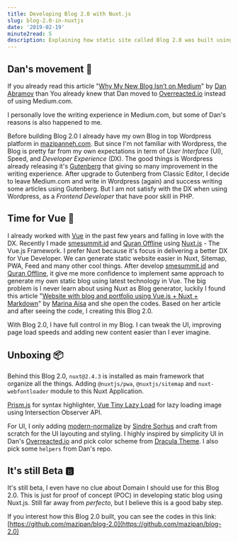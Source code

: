 ```yaml
---
title: Developing Blog 2.0 with Nuxt.js
slug: blog-2.0-in-nuxtjs
date: '2019-02-19'
minute2read: 5
description: Explaining how static site called Blog 2.0 was built using Nuxt.js
---
```


## Dan's movement 🏃

If you already read this article "[Why My New Blog Isn’t on Medium](https://medium.com/@dan_abramov/why-my-new-blog-isnt-on-medium-3b280282fbae)" by [Dan Abramov](https://twitter.com/dan_abramov) than You already knew that Dan moved to [Overreacted.io](https://overreacted.io/) instead of using Medium.com.

I personally love the writing experience in Medium.com, but some of Dan's reasons is also happened to me.

Before building Blog 2.0 I already have my own Blog in top Wordpress platform in [mazipanneh.com](https://mazipanneh.com/blog/). But since I'm not familiar with Wordpress, the Blog is pretty far from my own expectations in term of *User Interface* (UI), Speed, and *Developer Experience* (DX). The good things is Wordpress already releasing it's [Gutenberg](https://github.com/WordPress/gutenberg) that giving so many improvement in the writing experience. After upgrade to Gutenberg from Classic Editor, I decide to leave Medium.com and write in Wordpress (again) and success writing some articles using Gutenberg. But I am not satisfy with the DX when using Wordpress, as a *Frontend Developer* that have poor skill in PHP.

## Time for Vue 🕺

I already worked with [Vue](https://vuejs.org/) in the past few years and falling in love with the DX. Recently I made [smesummit.id](https://www.smesummit.id/) and [Quran Offline](https://quran-offline.netlify.com/) using [Nuxt.js](https://nuxtjs.org/) - The Vue.js Framework. I prefer Nuxt because it's focus in delivering a better DX for Vue Developer. We can generate static website easier in Nuxt, Sitemap, PWA, Feed and many other cool things. After develop [smesummit.id](https://www.smesummit.id/) and [Quran Offline](https://quran-offline.netlify.com/), it give me more confidence to implement same approach to generate my own static blog using latest technology in Vue. The big problem is I never learn about using Nuxt as Blog generator, luckily I found this article "[Website with blog and portfolio using Vue.js + Nuxt + Markdown](https://marinaaisa.com/blog/blog-using-vue-nuxt-markdown/)" by [Marina Aísa](https://twitter.com/MarinaAisa) and she open the codes. Based on her article and after seeing the code, I creating this Blog 2.0.

With Blog 2.0, I have full control in my Blog. I can tweak the UI, improving page load speeds and adding new content easier than I ever imagine.

## Unboxing 📦

Behind this Blog 2.0, `nuxt@2.4.3` is installed as main framework that organize all the things. Adding `@nuxtjs/pwa`, `@nuxtjs/sitemap` and `nuxt-webfontloader` module to this Nuxt Application.

[Prism.js](https://prismjs.com/) for syntax highlighter, [Vue Tiny Lazy Load](vue-tiny-lazyload-img) for lazy loading image using Intersection Observer API.

For UI, I only adding [modern-normalize](https://github.com/sindresorhus/modern-normalize) by [Sindre Sorhus](https://github.com/sindresorhus/) and craft from scratch for the UI layouting and styling. I highly inspired by simplicity UI in Dan's [Overreacted.io](https://overreacted.io/) and pick color scheme from [Dracula Theme](https://github.com/dracula/dracula-theme). I also pick some `helpers` from Dan's repo.

## It's still Beta 🅱️

It's still beta, I even have no clue about Domain I should use for this Blog 2.0. This is just for proof of concept (POC) in developing static blog using Nuxt.js. Still far away from *perfecto*, but I believe this is a good baby step.

If you interest how this Blog 2.0 built, you can see the codes in this link: [https://github.com/mazipan/blog-2.0](https://github.com/mazipan/blog-2.0)

